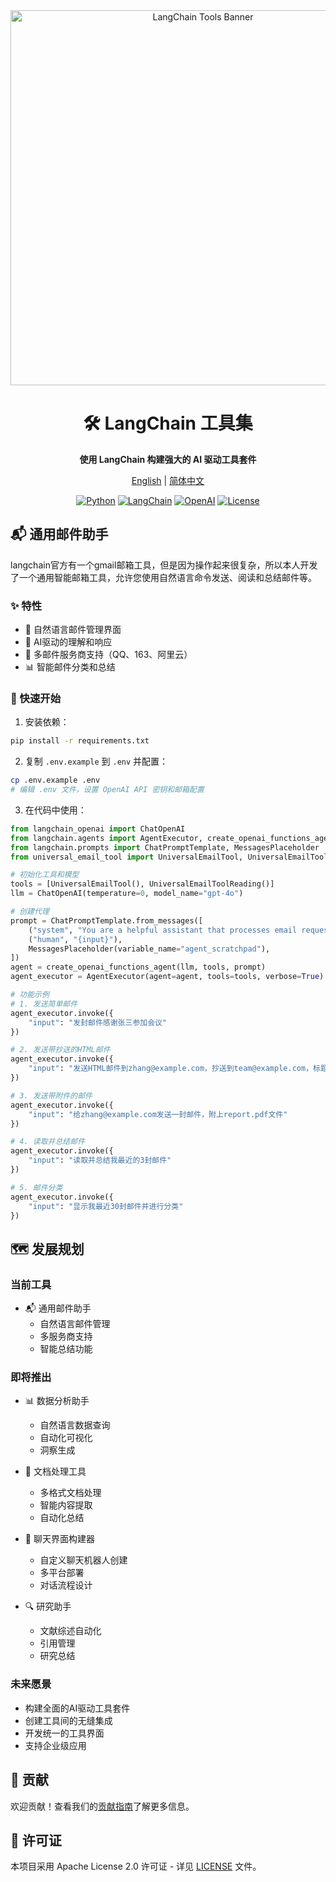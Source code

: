 <div align="center">

<img src="https://raw.githubusercontent.com/langchain-ai/langchain/master/docs/static/img/langchain_banner.png" alt="LangChain Tools Banner" width="600px">

# 🛠️ LangChain 工具集

**使用 LangChain 构建强大的 AI 驱动工具套件**

[English](README.md) | [简体中文](README_zh.md)

[![Python](https://img.shields.io/badge/Python-3.9%2B-blue?logo=python)](https://www.python.org)
[![LangChain](https://img.shields.io/badge/LangChain-0.3.13-green?logo=chainlink)](https://langchain.com)
[![OpenAI](https://img.shields.io/badge/OpenAI-GPT--4-orange?logo=openai)](https://openai.com)
[![License](https://img.shields.io/badge/License-Apache%202.0-yellow.svg)](https://opensource.org/licenses/Apache-2.0)

</div>

## 📬 通用邮件助手

langchain官方有一个gmail邮箱工具，但是因为操作起来很复杂，所以本人开发了一个通用智能邮箱工具，允许您使用自然语言命令发送、阅读和总结邮件等。

### ✨ 特性

- 🤖 自然语言邮件管理界面
- 🧠 AI驱动的理解和响应
- 🚀 多邮件服务商支持（QQ、163、阿里云）
- 📊 智能邮件分类和总结

### 🚀 快速开始

1. 安装依赖：
```bash
pip install -r requirements.txt
```

2. 复制 `.env.example` 到 `.env` 并配置：
```bash
cp .env.example .env
# 编辑 .env 文件，设置 OpenAI API 密钥和邮箱配置
```

3. 在代码中使用：
```python
from langchain_openai import ChatOpenAI
from langchain.agents import AgentExecutor, create_openai_functions_agent
from langchain.prompts import ChatPromptTemplate, MessagesPlaceholder
from universal_email_tool import UniversalEmailTool, UniversalEmailToolReading

# 初始化工具和模型
tools = [UniversalEmailTool(), UniversalEmailToolReading()]
llm = ChatOpenAI(temperature=0, model_name="gpt-4o")

# 创建代理
prompt = ChatPromptTemplate.from_messages([
    ("system", "You are a helpful assistant that processes email requests, read and summarize emails."),
    ("human", "{input}"),
    MessagesPlaceholder(variable_name="agent_scratchpad"),
])
agent = create_openai_functions_agent(llm, tools, prompt)
agent_executor = AgentExecutor(agent=agent, tools=tools, verbose=True)

# 功能示例
# 1. 发送简单邮件
agent_executor.invoke({
    "input": "发封邮件感谢张三参加会议"
})

# 2. 发送带抄送的HTML邮件
agent_executor.invoke({
    "input": "发送HTML邮件到zhang@example.com，抄送到team@example.com，标题为'项目更新'"
})

# 3. 发送带附件的邮件
agent_executor.invoke({
    "input": "给zhang@example.com发送一封邮件，附上report.pdf文件"
})

# 4. 读取并总结邮件
agent_executor.invoke({
    "input": "读取并总结我最近的3封邮件"
})

# 5. 邮件分类
agent_executor.invoke({
    "input": "显示我最近30封邮件并进行分类"
})
```

## 🗺️ 发展规划

### 当前工具
- 📬 通用邮件助手
  - 自然语言邮件管理
  - 多服务商支持
  - 智能总结功能

### 即将推出
- 📊 数据分析助手
  - 自然语言数据查询
  - 自动化可视化
  - 洞察生成

- 📝 文档处理工具
  - 多格式文档处理
  - 智能内容提取
  - 自动化总结

- 💬 聊天界面构建器
  - 自定义聊天机器人创建
  - 多平台部署
  - 对话流程设计

- 🔍 研究助手
  - 文献综述自动化
  - 引用管理
  - 研究总结

### 未来愿景
- 构建全面的AI驱动工具套件
- 创建工具间的无缝集成
- 开发统一的工具界面
- 支持企业级应用

## 🤝 贡献

欢迎贡献！查看我们的[贡献指南](CONTRIBUTING.md)了解更多信息。

## 📄 许可证

本项目采用 Apache License 2.0 许可证 - 详见 [LICENSE](LICENSE) 文件。
